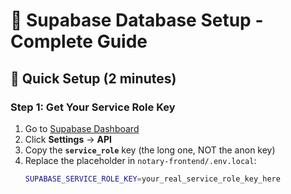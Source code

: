 # 🚀 Supabase Database Setup - Complete Guide

## 🎯 Quick Setup (2 minutes)

### Step 1: Get Your Service Role Key
1. Go to [Supabase Dashboard](https://supabase.com/dashboard/project/cjfvdwmykwsvpkocqyev)
2. Click **Settings** → **API** 
3. Copy the **`service_role`** key (the long one, NOT the anon key)
4. Replace the placeholder in `notary-frontend/.env.local`:
   ```bash
   SUPABASE_SERVICE_ROLE_KEY=your_real_service_role_key_here
   ```

